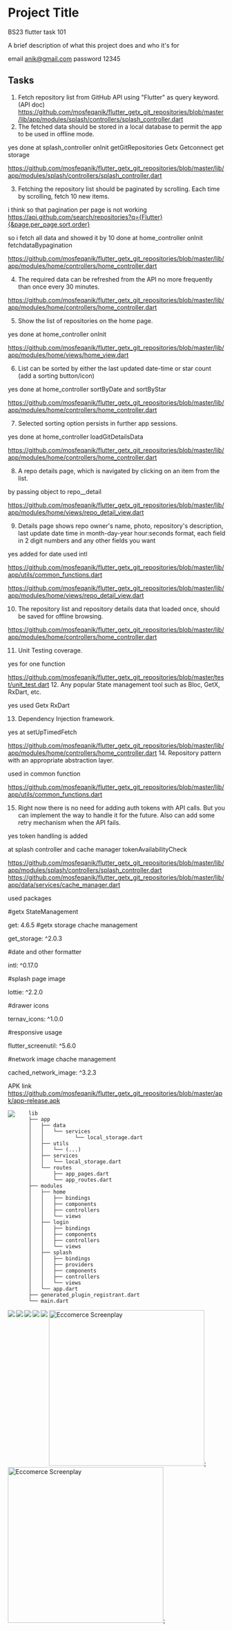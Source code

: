 
# Project Title
BS23 flutter task 101

A brief description of what this project does and who it's for

email anik@gmail.com
password 12345
## Tasks

1. Fetch repository list from GitHub API using "Flutter" as query keyword. (API doc)
https://github.com/mosfeqanik/flutter_getx_git_repositories/blob/master/lib/app/modules/splash/controllers/splash_controller.dart
2. The fetched data should be stored in a local database to permit the app to be used in offline mode.


yes done at splash_controller onInit getGitRepositories Getx Getconnect get storage

https://github.com/mosfeqanik/flutter_getx_git_repositories/blob/master/lib/app/modules/splash/controllers/splash_controller.dart


3. Fetching the repository list should be paginated by scrolling. Each time by scrolling, fetch 10 new items.

i think so that pagination per page is not working  https://api.github.com/search/repositories?q={Flutter}{&page,per_page,sort,order}


so i fetch all data and showed it by 10
done at home_controller onInit fetchdataBypagination

https://github.com/mosfeqanik/flutter_getx_git_repositories/blob/master/lib/app/modules/home/controllers/home_controller.dart

4. The required data can be refreshed from the API no more frequently than once every 30 minutes.

https://github.com/mosfeqanik/flutter_getx_git_repositories/blob/master/lib/app/modules/home/controllers/home_controller.dart

5. Show the list of repositories on the home page.


yes done at home_controller onInit

https://github.com/mosfeqanik/flutter_getx_git_repositories/blob/master/lib/app/modules/home/views/home_view.dart


6. List can be sorted by either the last updated date-time or star count (add a sorting button/icon)


yes done at home_controller sortByDate and sortByStar

https://github.com/mosfeqanik/flutter_getx_git_repositories/blob/master/lib/app/modules/home/controllers/home_controller.dart

7. Selected sorting option persists in further app sessions.

yes done at home_controller loadGitDetailsData

https://github.com/mosfeqanik/flutter_getx_git_repositories/blob/master/lib/app/modules/home/controllers/home_controller.dart

8. A repo details page, which is navigated by clicking on an item from the list.

by passing object to repo__detail

https://github.com/mosfeqanik/flutter_getx_git_repositories/blob/master/lib/app/modules/home/views/repo_detail_view.dart


9. Details page shows repo owner's name, photo, repository's description, last update date time in month-day-year hour:seconds format, each field in 2 digit numbers and any  other fields you want

yes added for date used  intl

https://github.com/mosfeqanik/flutter_getx_git_repositories/blob/master/lib/app/utils/common_functions.dart

https://github.com/mosfeqanik/flutter_getx_git_repositories/blob/master/lib/app/modules/home/views/repo_detail_view.dart

10. The repository list and repository details data that loaded once, should be saved for offline browsing.


https://github.com/mosfeqanik/flutter_getx_git_repositories/blob/master/lib/app/modules/home/controllers/home_controller.dart

11. Unit Testing coverage.

yes for one function

https://github.com/mosfeqanik/flutter_getx_git_repositories/blob/master/test/unit_test.dart
12. Any popular State management tool such as Bloc, GetX, RxDart, etc.

yes used Getx RxDart

13. Dependency Injection framework.

yes at setUpTimedFetch

https://github.com/mosfeqanik/flutter_getx_git_repositories/blob/master/lib/app/modules/home/controllers/home_controller.dart
14. Repository pattern with an appropriate abstraction layer.


used in common function

https://github.com/mosfeqanik/flutter_getx_git_repositories/blob/master/lib/app/utils/common_functions.dart


15. Right now there is no need for adding auth tokens with API calls. But you can
    implement the way to handle it for the future. Also can add some retry mechanism when
    the API fails. 
    
yes token handling is added 

at splash controller and cache manager tokenAvailabilityCheck

https://github.com/mosfeqanik/flutter_getx_git_repositories/blob/master/lib/app/modules/splash/controllers/splash_controller.dart
https://github.com/mosfeqanik/flutter_getx_git_repositories/blob/master/lib/app/data/services/cache_manager.dart

used packages

 #getx StateManagement
 
 get: 4.6.5
 #getx storage chache management
 
 
 get_storage: ^2.0.3
 
 #date and other formatter
 
 intl: ^0.17.0
 
 #splash page image
 
 lottie: ^2.2.0
 
 #drawer icons
 
 ternav_icons: ^1.0.0
 
 #responsive usage
 
 flutter_screenutil: ^5.6.0
 
 #network image chache management
 
 cached_network_image: ^3.2.3
 
 APK link
https://github.com/mosfeqanik/flutter_getx_git_repositories/blob/master/apk/app-release.apk
 
<img align="left" src="screenshot_and_screensrecoad/file__structure.jpg"></img>

```
    lib
    ├── app
    │   ├── data
    │   │   └── services
    │   │          └── local_storage.dart
    │   ├── utils
    │   │   └── (...)
    │   ├── services
    │   │   └── local_storage.dart
    │   └── routes
    │       ├── app_pages.dart
    │       └── app_routes.dart
    ├── modules
    │   ├── home
    │   │   ├── bindings
    │   │   ├── components
    │   │   ├── controllers
    │   │   └── views
    │   ├── login
    │   │   ├── bindings
    │   │   ├── components
    │   │   ├── controllers
    │   │   └── views
    │   ├── splash
    │   │   ├── bindings
    │   │   ├── providers
    │   │   ├── components
    │   │   ├── controllers
    │   │   └── views
    │   └── app.dart
    ├── generated_plugin_registrant.dart
    └── main.dart
```

<img align="left" src="screenshot_and_screensrecoad/login.jpg"></img>
<img align="left" src="screenshot_and_screensrecoad/1.jpg"></img>
<img align="left" src="screenshot_and_screensrecoad/detail.jpg"></img>
<img align="left" src="screenshot_and_screensrecoad/sort_by_date.jpg"></img>
<img align="left" src="screenshot_and_screensrecoad/sort_by_star.jpg"></img>

<img width="360px" src="https://github.com/mosfeqanik/flutter_getx_git_repositories/blob/main/screenshot_and_screensrecoad/1.gif"  alt="Eccomerce Screenplay">;
<img width="360px" src="https://github.com/mosfeqanik/flutter_getx_git_repositories/blob/main/screenshot_and_screensrecoad/2.gif"  alt="Eccomerce Screenplay">;
